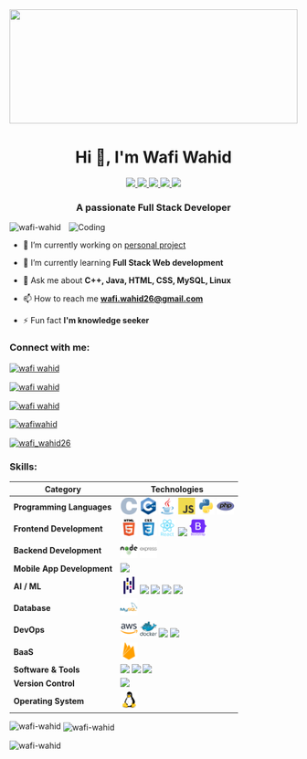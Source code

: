 <a href="https://rishavchanda.io">
  <img src="https://media.giphy.com/media/NKEt9elQ5cR68/giphy.gif" width="100%" height="200">
</a>



<h1 align="center">Hi 👋, I'm Wafi Wahid</h1>
<p align="center">
<a href="https://www.credly.com/badges/db9f72d8-1045-42ae-9dfb-6b925ae32e37">
  <img src="https://images.credly.com/size/680x680/images/afaacd18-d4a9-48af-b54c-846615756ec7/image.png" width="120">
</a>

  <a href="https://www.credly.com/badges/db9f72d8-1045-42ae-9dfb-6b925ae32e37">
    <img src="https://images.credly.com/size/680x680/images/e747147a-9300-4795-8b38-704a133bed88/Coursera_20Front_20end_20Development_20with_20React_20V2.png" width="120">
  </a>
  <a href="https://www.credly.com/badges/db9f72d8-1045-42ae-9dfb-6b925ae32e37">
    <img src="https://images.credly.com/size/680x680/images/9a0255eb-a47d-4f3a-9611-243bfe3eb9e4/image.png" width="120">
  </a>
  <a href="https://www.credly.com/badges/db9f72d8-1045-42ae-9dfb-6b925ae32e37">
    <img src="https://images.credly.com/size/680x680/images/40bee502-a5b3-4365-90e7-57eed5067594/image.png" width="120">
  </a>
  <a href="https://www.credly.com/badges/db9f72d8-1045-42ae-9dfb-6b925ae32e37">
    <img src="https://images.credly.com/size/680x680/images/a9d0fe89-a11c-4266-8940-9eca7762b294/image.png" width="120">
  </a>
</p>


<h3 align="center">A passionate Full Stack Developer</h3>
<img align="right" alt="Coding" width="400" src="https://cdn.dribbble.com/users/1894420/screenshots/14032021/media/a85f637f1eb4cd5efdd307f9760472a1.gif">



<p align="left"> <img src="https://komarev.com/ghpvc/?username=wafi-wahid&label=Profile%20views&color=0e75b6&style=flat" alt="wafi-wahid" /> </p>

- 🔭 I’m currently working on [personal project](https://github.com/Wafi-wahid/ChitChat-MessagingApp.git)

- 🌱 I’m currently learning **Full Stack Web development**

- 💬 Ask me about **C++, Java, HTML, CSS, MySQL, Linux**

- 📫 How to reach me **wafi.wahid26@gmail.com**

- ⚡ Fun fact **I'm knowledge seeker**

<h3 align="left">Connect with me:</h3>
<p align="left">
<a href="https://www.linkedin.com/in/wafiwahid26" target="blank"><img align="center" src="https://raw.githubusercontent.com/rahuldkjain/github-profile-readme-generator/master/src/images/icons/Social/linked-in-alt.svg" alt="wafi wahid" height="30" width="40" /></a>

<a href="https://www.youtube.com/channel/UCsPkkJdtoM9-xbl06epjqqg" target="blank"><img align="center" src="https://raw.githubusercontent.com/rahuldkjain/github-profile-readme-generator/master/src/images/icons/Social/youtube.svg" alt="wafi wahid" height="30" width="40" /></a>

<a href="https://www.leetcode.com/wafi wahid" target="blank"><img align="center" src="https://raw.githubusercontent.com/rahuldkjain/github-profile-readme-generator/master/src/images/icons/Social/leet-code.svg" alt="wafi wahid" height="30" width="40" /></a>

<a href="https://kaggle.com/wafiwahid" target="blank"><img align="center" src="https://raw.githubusercontent.com/rahuldkjain/github-profile-readme-generator/master/src/images/icons/Social/kaggle.svg" alt="wafiwahid" height="30" width="40" /></a>


<a href="https://www.hackerrank.com/wafi_wahid26" target="blank"><img align="center" src="https://raw.githubusercontent.com/rahuldkjain/github-profile-readme-generator/master/src/images/icons/Social/hackerrank.svg" alt="wafi_wahid26" height="30" width="40" /></a>
</p>



<h3 align="left">Skills:</h3>


| Category | Technologies |
|----------|--------------|
| **Programming Languages** | <img src="https://raw.githubusercontent.com/devicons/devicon/master/icons/c/c-original.svg" height="30"/> <img src="https://raw.githubusercontent.com/devicons/devicon/master/icons/cplusplus/cplusplus-original.svg" height="30"/> <img src="https://raw.githubusercontent.com/devicons/devicon/master/icons/java/java-original.svg" height="30"/> <img src="https://raw.githubusercontent.com/devicons/devicon/master/icons/javascript/javascript-original.svg" height="30"/> <img src="https://raw.githubusercontent.com/devicons/devicon/master/icons/python/python-original.svg" height="30"/> <img src="https://raw.githubusercontent.com/devicons/devicon/master/icons/php/php-original.svg" height="30"/> |
| **Frontend Development** | <img src="https://raw.githubusercontent.com/devicons/devicon/master/icons/html5/html5-original-wordmark.svg" height="30"/> <img src="https://raw.githubusercontent.com/devicons/devicon/master/icons/css3/css3-original-wordmark.svg" height="30"/> <img src="https://raw.githubusercontent.com/devicons/devicon/master/icons/react/react-original-wordmark.svg" height="30"/> <img src="https://www.vectorlogo.zone/logos/tailwindcss/tailwindcss-icon.svg" height="30"/> <img src="https://raw.githubusercontent.com/devicons/devicon/master/icons/bootstrap/bootstrap-plain-wordmark.svg" height="30"/> |
| **Backend Development** | <img src="https://raw.githubusercontent.com/devicons/devicon/master/icons/nodejs/nodejs-original-wordmark.svg" height="30"/> <img src="https://raw.githubusercontent.com/devicons/devicon/master/icons/express/express-original-wordmark.svg" height="30"/> |
| **Mobile App Development** | <img src="https://reactnative.dev/img/header_logo.svg" height="30"/> |
| **AI / ML** | <img src="https://raw.githubusercontent.com/devicons/devicon/2ae2a900d2f041da66e950e4d48052658d850630/icons/pandas/pandas-original.svg" height="30"/> <img src="https://www.vectorlogo.zone/logos/pytorch/pytorch-icon.svg" height="30"/> <img src="https://upload.wikimedia.org/wikipedia/commons/0/05/Scikit_learn_logo_small.svg" height="30"/> <img src="https://seaborn.pydata.org/_images/logo-mark-lightbg.svg" height="30"/> <img src="https://www.vectorlogo.zone/logos/tensorflow/tensorflow-icon.svg" height="30"/> |
| **Database** | <img src="https://raw.githubusercontent.com/devicons/devicon/master/icons/mysql/mysql-original-wordmark.svg" height="30"/> |
| **DevOps** | <img src="https://raw.githubusercontent.com/devicons/devicon/master/icons/amazonwebservices/amazonwebservices-original-wordmark.svg" height="30"/> <img src="https://raw.githubusercontent.com/devicons/devicon/master/icons/docker/docker-original-wordmark.svg" height="30"/> <img src="https://www.vectorlogo.zone/logos/google_cloud/google_cloud-icon.svg" height="30"/> <img src="https://www.vectorlogo.zone/logos/gnu_bash/gnu_bash-icon.svg" height="30"/> |
| **BaaS** | <img src="https://raw.githubusercontent.com/devicons/devicon/master/icons/firebase/firebase-plain.svg" height="30"/> |
| **Software & Tools** | <img src="https://www.vectorlogo.zone/logos/figma/figma-icon.svg" height="30"/> <img src="https://www.vectorlogo.zone/logos/adobe_illustrator/adobe_illustrator-icon.svg" height="30"/> <img src="https://www.vectorlogo.zone/logos/getpostman/getpostman-icon.svg" height="30"/> |
| **Version Control** | <img src="https://www.vectorlogo.zone/logos/git-scm/git-scm-icon.svg" height="30"/> |
| **Operating System** | <img src="https://raw.githubusercontent.com/devicons/devicon/master/icons/linux/linux-original.svg" height="30"/> |



<p><img align="left" src="https://github-readme-stats.vercel.app/api/top-langs?username=wafi-wahid&show_icons=true&locale=en&layout=compact" alt="wafi-wahid" /></p>

<p>&nbsp;<img align="center" src="https://github-readme-stats.vercel.app/api?username=wafi-wahid&show_icons=true&locale=en" alt="wafi-wahid" /></p>

<p><img align="center" src="https://github-readme-streak-stats.herokuapp.com/?user=wafi-wahid&" alt="wafi-wahid" /></p>

